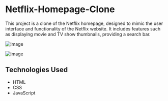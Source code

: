 # Netflix-Homepage-Clone

This project is a clone of the Netflix homepage, designed to mimic the user interface and functionality of the Netflix website. It includes features such as displaying movie and TV show thumbnails, providing a search bar.

![image](https://github.com/Professor0799/Netflix-Homepage-Clone/assets/142179447/03aafe16-9505-4914-be06-2cbb290b0258)

![image](https://github.com/Professor0799/Netflix-Homepage-Clone/assets/142179447/6ae90894-e0b2-4ccb-baf7-66b0091a1af2)

## Technologies Used

- HTML
- CSS
- JavaScript
